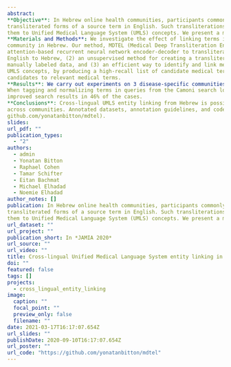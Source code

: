 ```yaml
---
abstract: 
**Objective**: In Hebrew online health communities, participants commonly write medical terms that appear as
transliterated forms of a source term in English. Such transliterations introduce high variability in text and challenge text-analytics methods. To reduce their variability, medical terms must be normalized, such as linking
them to Unified Medical Language System (UMLS) concepts. We present a method to identify both transliterated and translated Hebrew medical terms and link them with UMLS entities.    
**Materials and Methods**: We investigate the effect of linking terms in Camoni, a popular Israeli online health
community in Hebrew. Our method, MDTEL (Medical Deep Transliteration Entity Linking), includes (1) an
attention-based recurrent neural network encoder-decoder to transliterate words and mapping UMLS from
English to Hebrew, (2) an unsupervised method for creating a transliteration dataset in any language without
manually labeled data, and (3) an efficient way to identify and link medical entities in the Hebrew corpus to
UMLS concepts, by producing a high-recall list of candidate medical terms in the corpus, and then filtering the
candidates to relevant medical terms.    
**Results**: We carry out experiments on 3 disease-specific communities: diabetes, multiple sclerosis, and depression. MDTEL tagging and normalizing on Camoni posts achieved 99% accuracy, 92% recall, and 87% precision.
When tagging and normalizing terms in queries from the Camoni search logs, UMLS-normalized queries
improved search results in 46% of the cases.    
**Conclusions**: Cross-lingual UMLS entity linking from Hebrew is possible and improves search performance
across communities. Annotated datasets, annotation guidelines, and code are made available online (https://
github.com/yonatanbitton/mdtel).
slides: 
url_pdf: ""
publication_types:
  - "2"
authors:
  - admin
  - Yonatan Bitton
  - Raphael Cohen
  - Tamar Schifter
  - Eitan Bachmat
  - Michael Elhadad
  - Noemie Elhadad
author_notes: []
publication: In Hebrew online health communities, participants commonly write medical terms that appear as
transliterated forms of a source term in English. Such transliterations introduce high variability in text and challenge text-analytics methods. To reduce their variability, medical terms must be normalized, such as linking
them to Unified Medical Language System (UMLS) concepts. We present a method to identify both transliterated and translated Hebrew medical terms and link them with UMLS entities.
url_dataset: ""
url_project: ""
publication_short: In *JAMIA 2020*
url_source: ""
url_video: ""
title: Cross-lingual Unified Medical Language System entity linking in online health communities
doi: ""
featured: false
tags: []
projects:
  - cross_lingual_entity_linking
image:
  caption: ""
  focal_point: ""
  preview_only: false
  filename: ""
date: 2021-03-17T16:17:07.654Z
url_slides: ""
publishDate: 2020-09-10T16:17:07.654Z
url_poster: ""
url_code: "https://github.com/yonatanbitton/mdtel"
---
```

